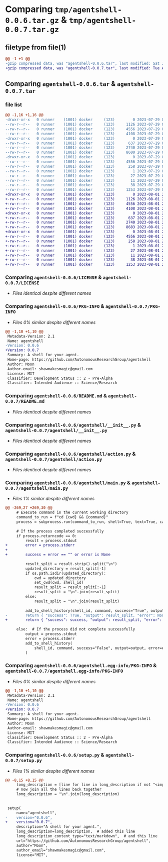 # Comparing `tmp/agentshell-0.0.6.tar.gz` & `tmp/agentshell-0.0.7.tar.gz`

## filetype from file(1)

```diff
@@ -1 +1 @@
-gzip compressed data, was "agentshell-0.0.6.tar", last modified: Sat Jul 29 00:35:08 2023, max compression
+gzip compressed data, was "agentshell-0.0.7.tar", last modified: Tue Aug  1 23:28:23 2023, max compression
```

## Comparing `agentshell-0.0.6.tar` & `agentshell-0.0.7.tar`

### file list

```diff
@@ -1,16 +1,16 @@
-drwxr-xr-x   0 runner    (1001) docker     (123)        0 2023-07-29 00:35:08.257503 agentshell-0.0.6/
--rw-r--r--   0 runner    (1001) docker     (123)     1126 2023-07-29 00:34:55.000000 agentshell-0.0.6/LICENSE
--rw-r--r--   0 runner    (1001) docker     (123)     4556 2023-07-29 00:35:08.257503 agentshell-0.0.6/PKG-INFO
--rw-r--r--   0 runner    (1001) docker     (123)     4108 2023-07-29 00:34:55.000000 agentshell-0.0.6/README.md
-drwxr-xr-x   0 runner    (1001) docker     (123)        0 2023-07-29 00:35:08.253503 agentshell-0.0.6/agentshell/
--rw-r--r--   0 runner    (1001) docker     (123)      637 2023-07-29 00:34:55.000000 agentshell-0.0.6/agentshell/__init__.py
--rw-r--r--   0 runner    (1001) docker     (123)     2740 2023-07-29 00:34:55.000000 agentshell-0.0.6/agentshell/action.py
--rw-r--r--   0 runner    (1001) docker     (123)     8600 2023-07-29 00:34:55.000000 agentshell-0.0.6/agentshell/main.py
-drwxr-xr-x   0 runner    (1001) docker     (123)        0 2023-07-29 00:35:08.257503 agentshell-0.0.6/agentshell.egg-info/
--rw-r--r--   0 runner    (1001) docker     (123)     4556 2023-07-29 00:35:08.000000 agentshell-0.0.6/agentshell.egg-info/PKG-INFO
--rw-r--r--   0 runner    (1001) docker     (123)      258 2023-07-29 00:35:08.000000 agentshell-0.0.6/agentshell.egg-info/SOURCES.txt
--rw-r--r--   0 runner    (1001) docker     (123)        1 2023-07-29 00:35:08.000000 agentshell-0.0.6/agentshell.egg-info/dependency_links.txt
--rw-r--r--   0 runner    (1001) docker     (123)       27 2023-07-29 00:35:08.000000 agentshell-0.0.6/agentshell.egg-info/requires.txt
--rw-r--r--   0 runner    (1001) docker     (123)       11 2023-07-29 00:35:08.000000 agentshell-0.0.6/agentshell.egg-info/top_level.txt
--rw-r--r--   0 runner    (1001) docker     (123)       38 2023-07-29 00:35:08.257503 agentshell-0.0.6/setup.cfg
--rw-r--r--   0 runner    (1001) docker     (123)     1253 2023-07-29 00:34:55.000000 agentshell-0.0.6/setup.py
+drwxr-xr-x   0 runner    (1001) docker     (123)        0 2023-08-01 23:28:23.444087 agentshell-0.0.7/
+-rw-r--r--   0 runner    (1001) docker     (123)     1126 2023-08-01 23:28:14.000000 agentshell-0.0.7/LICENSE
+-rw-r--r--   0 runner    (1001) docker     (123)     4556 2023-08-01 23:28:23.444087 agentshell-0.0.7/PKG-INFO
+-rw-r--r--   0 runner    (1001) docker     (123)     4108 2023-08-01 23:28:14.000000 agentshell-0.0.7/README.md
+drwxr-xr-x   0 runner    (1001) docker     (123)        0 2023-08-01 23:28:23.444087 agentshell-0.0.7/agentshell/
+-rw-r--r--   0 runner    (1001) docker     (123)      637 2023-08-01 23:28:14.000000 agentshell-0.0.7/agentshell/__init__.py
+-rw-r--r--   0 runner    (1001) docker     (123)     2740 2023-08-01 23:28:14.000000 agentshell-0.0.7/agentshell/action.py
+-rw-r--r--   0 runner    (1001) docker     (123)     8683 2023-08-01 23:28:14.000000 agentshell-0.0.7/agentshell/main.py
+drwxr-xr-x   0 runner    (1001) docker     (123)        0 2023-08-01 23:28:23.444087 agentshell-0.0.7/agentshell.egg-info/
+-rw-r--r--   0 runner    (1001) docker     (123)     4556 2023-08-01 23:28:23.000000 agentshell-0.0.7/agentshell.egg-info/PKG-INFO
+-rw-r--r--   0 runner    (1001) docker     (123)      258 2023-08-01 23:28:23.000000 agentshell-0.0.7/agentshell.egg-info/SOURCES.txt
+-rw-r--r--   0 runner    (1001) docker     (123)        1 2023-08-01 23:28:23.000000 agentshell-0.0.7/agentshell.egg-info/dependency_links.txt
+-rw-r--r--   0 runner    (1001) docker     (123)       27 2023-08-01 23:28:23.000000 agentshell-0.0.7/agentshell.egg-info/requires.txt
+-rw-r--r--   0 runner    (1001) docker     (123)       11 2023-08-01 23:28:23.000000 agentshell-0.0.7/agentshell.egg-info/top_level.txt
+-rw-r--r--   0 runner    (1001) docker     (123)       38 2023-08-01 23:28:23.444087 agentshell-0.0.7/setup.cfg
+-rw-r--r--   0 runner    (1001) docker     (123)     1253 2023-08-01 23:28:14.000000 agentshell-0.0.7/setup.py
```

### Comparing `agentshell-0.0.6/LICENSE` & `agentshell-0.0.7/LICENSE`

 * *Files identical despite different names*

### Comparing `agentshell-0.0.6/PKG-INFO` & `agentshell-0.0.7/PKG-INFO`

 * *Files 0% similar despite different names*

```diff
@@ -1,10 +1,10 @@
 Metadata-Version: 2.1
 Name: agentshell
-Version: 0.0.6
+Version: 0.0.7
 Summary: A shell for your agent.
 Home-page: https://github.com/AutonomousResearchGroup/agentshell
 Author: Moon
 Author-email: shawmakesmagic@gmail.com
 License: MIT
 Classifier: Development Status :: 2 - Pre-Alpha
 Classifier: Intended Audience :: Science/Research
```

### Comparing `agentshell-0.0.6/README.md` & `agentshell-0.0.7/README.md`

 * *Files identical despite different names*

### Comparing `agentshell-0.0.6/agentshell/__init__.py` & `agentshell-0.0.7/agentshell/__init__.py`

 * *Files identical despite different names*

### Comparing `agentshell-0.0.6/agentshell/action.py` & `agentshell-0.0.7/agentshell/action.py`

 * *Files identical despite different names*

### Comparing `agentshell-0.0.6/agentshell/main.py` & `agentshell-0.0.7/agentshell/main.py`

 * *Files 1% similar despite different names*

```diff
@@ -269,27 +269,30 @@
     # Execute command in the current working directory
     command_to_run = f"cd {cwd} && {command}"
     process = subprocess.run(command_to_run, shell=True, text=True, capture_output=True)
 
     # If the process completed successfully
     if process.returncode == 0:
         result = process.stdout
+        error = process.stderr
+
+        success = error == "" or error is None
 
         result_split = result.strip().split("\n")
         updated_directory = result_split[-1]
         if os.path.isdir(updated_directory):
             cwd = updated_directory
             set_cwd(cwd, shell_id)
             result_split = result_split[:-1]
             result_split = "\n".join(result_split)
         else:
             result_split = "\n".join(result_split)
 
         add_to_shell_history(shell_id, command, success="True", output=result)
-        return { "success": True, "output": result_split, "error": None }
+        return { "success": success, "output": result_split, "error": error }
 
     else:  # If the process did not complete successfully
         output = process.stdout
         error = process.stderr
         add_to_shell_history(
             shell_id, command, success="False", output=output, error=error
         )
```

### Comparing `agentshell-0.0.6/agentshell.egg-info/PKG-INFO` & `agentshell-0.0.7/agentshell.egg-info/PKG-INFO`

 * *Files 0% similar despite different names*

```diff
@@ -1,10 +1,10 @@
 Metadata-Version: 2.1
 Name: agentshell
-Version: 0.0.6
+Version: 0.0.7
 Summary: A shell for your agent.
 Home-page: https://github.com/AutonomousResearchGroup/agentshell
 Author: Moon
 Author-email: shawmakesmagic@gmail.com
 License: MIT
 Classifier: Development Status :: 2 - Pre-Alpha
 Classifier: Intended Audience :: Science/Research
```

### Comparing `agentshell-0.0.6/setup.py` & `agentshell-0.0.7/setup.py`

 * *Files 1% similar despite different names*

```diff
@@ -8,15 +8,15 @@
     long_description = [line for line in long_description if not "<img" in line]
     # now join all the lines back together
     long_description = "\n".join(long_description)
 
 
 setup(
     name="agentshell",
-    version="0.0.6",
+    version="0.0.7",
     description="A shell for your agent.",
     long_description=long_description,  # added this line
     long_description_content_type="text/markdown",  # and this line
     url="https://github.com/AutonomousResearchGroup/agentshell",
     author="Moon",
     author_email="shawmakesmagic@gmail.com",
     license="MIT",
```

